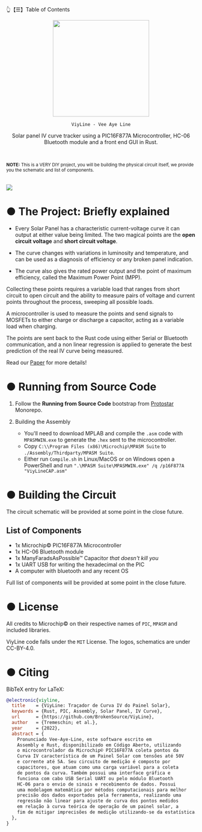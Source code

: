 👆【☰】Table of Contents

<div align="center">
  <img src="https://github.com/BrokenSource/ViyLine/raw/Master/ViyLine/icon.png" onerror="this.src='../ViyLine/icon.png'" width="256"/>

    ViyLine - Vee Aye Line

  Solar panel IV curve tracker using a PIC16F877A Microcontroller, HC-06 Bluetooth module and a front end GUI in Rust.

</div>

<br>

<sub><b>NOTE:</b> This is a VERY DIY project, you will be building the physical circuit itself, we provide you the schematic and list of components.</sub>

<br>

<img src="https://user-images.githubusercontent.com/29046864/206887190-394abf94-4711-4895-99ae-ba2229928477.png"/>



# ● The Project: Briefly explained
- Every Solar Panel has a characteristic current-voltage curve it can output at either value being limited. The two magical points are the **open circuit voltage** and **short circuit voltage**.

- The curve changes with variations in luminosity and temperature, and can be used as a diagnosis of efficiency or any broken panel indication.

- The curve also gives the rated power output and the point of maximum efficiency, called the Maximum Power Point (MPP).

Collecting these points requires a variable load that ranges from short circuit to open circuit and the ability to measure pairs of voltage and current points throughout the process, sweeping all possible loads.

A microcontroller is used to measure the points and send signals to MOSFETs to either charge or discharge a capacitor, acting as a variable load when charging.

The points are sent back to the Rust code using either Serial or Bluetooth communication, and a non linear regression is applied to generate the best prediction of the real IV curve being measured.

Read our [Paper](https://github.com/BrokenSource/ViyLine/raw/Master/Paper/Paper.pdf) for more details!


# ● Running from Source Code

1. Follow the **Running from Source Code** bootstrap from [Protostar](https://github.com/BrokenSource/Protostar) Monorepo.

2. Building the Assembly
    - You'll need to download MPLAB and compile the `.asm` code with `MPASMWIN.exe` to generate the `.hex` sent to the microcontroller.
    - Copy `C:\\Program Files (x86)\Microchip\MPASM Suite` to `./Assembly/Thirdparty/MPASM Suite`.
    - Either run `Compile.sh` in Linux/MacOS or on Windows open a PowerShell and run `".\MPASM Suite\MPASMWIN.exe" /q /p16F877A "ViyLineCAP.asm"`


# ● Building the Circuit
The circuit schematic will be provided at some point in the close future.


## List of Components
- 1x Microchip© PIC16F877A Microcontroller
- 1x HC-06 Bluetooth module
- 1x ManyFaradsAsPossible™ Capacitor *that doesn't kill you*
- 1x UART USB for writing the hexadecimal on the PIC
- A computer with bluetooth and any recent OS

Full list of components will be provided at some point in the close future.



# ● License
All credits to Microchip© on their respective names of `PIC`, `MPASM` and included libraries.

ViyLine code falls under the `MIT` License. The logos, schematics are under CC-BY-4.0.



# ● Citing

BibTeX entry for LaTeX:
```bibtex
@electronic{viyline,
  title    = {ViyLine: Traçador de Curva IV do Painel Solar},
  keywords = {Rust, PIC, Assembly, Solar Panel, IV Curve},
  url      = {https://github.com/BrokenSource/ViyLine},
  author   = {Tremeschin; et al.},
  year     = {2022},
  abstract = {
    Pronunciado Vee-Aye-Line, este software escrito em
    Assembly e Rust, disponibilizado em Código Aberto, utilizando
    o microcontrolador da Microchip© PIC16F877A coleta pontos da
    Curva IV característica de um Painel Solar com tensões até 50V
    e corrente até 5A. Seu circuito de medição é composto por
    capacitores, que atuam como uma carga variável para a coleta
    de pontos da curva. Também possui uma interface gráfica e
    funciona com cabo USB Serial UART ou pelo módulo Bluetooth
    HC-06 para o envio de sinais e recebimento de dados. Possui
    uma modelagem matemática por métodos computacionais para melhor
    precisão dos dados exportados pela ferramenta, realizando uma
    regressão não linear para ajuste de curva dos pontos medidos
    em relação à curva teórica de operação de um painel solar, a
    fim de mitigar imprecisões de medição utilizando-se da estatística.
  },
}
```